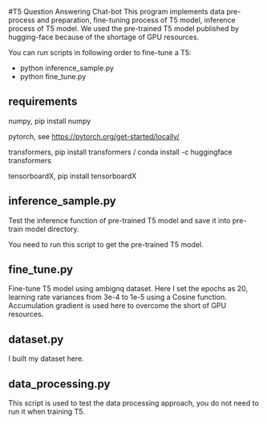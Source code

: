 #T5 Question Answering Chat-bot
This program implements data pre-process and preparation, fine-tuning 
process of T5 model, inference process of T5 model. We used the pre-trained 
T5 model published by hugging-face because of the shortage of GPU resources.

You can run scripts in following order to fine-tune a T5:

* python inference_sample.py
* python fine_tune.py

## requirements
numpy, pip install numpy

pytorch, see https://pytorch.org/get-started/locally/

transformers, pip install transformers / conda install -c huggingface transformers

tensorboardX, pip install tensorboardX

## inference_sample.py
Test the inference function of pre-trained T5 
model and save it into pre-train model directory.

You need to run this script to get the pre-trained T5 model.

## fine_tune.py
Fine-tune T5 model using ambignq dataset. Here I set the epochs as
20, learning rate variances from 3e-4 to 1e-5 using a Cosine function. 
Accumulation gradient is used here to overcome the short of GPU resources.

## dataset.py
I built my dataset here.

## data_processing.py
This script is used to test the data processing approach, you do not 
need to run it when training T5.
